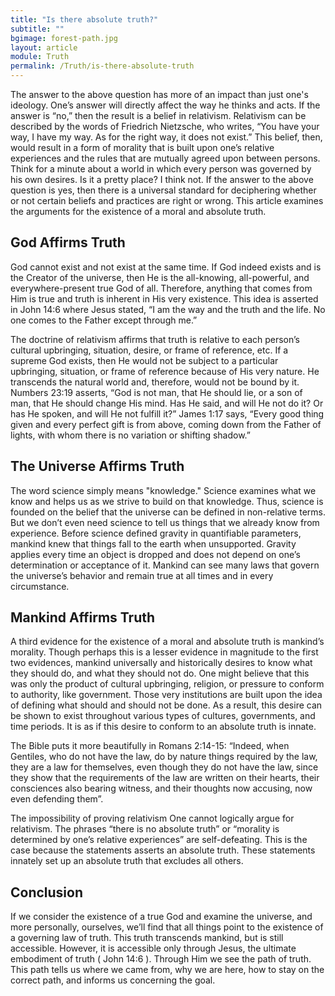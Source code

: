 ```yaml
---
title: "Is there absolute truth?"
subtitle: ""
bgimage: forest-path.jpg
layout: article
module: Truth
permalink: /Truth/is-there-absolute-truth
---
```


The answer to the above question has more of an impact than just one's ideology. One’s answer will directly affect the way he thinks and acts. If the answer is “no,” then the result is a belief in relativism. Relativism can be described by the words of Friedrich Nietzsche, who writes, “You have your way, I have my way. As for the right way, it does not exist.” This belief, then, would result in a form of morality that is built upon one’s relative experiences and the rules that are mutually agreed upon between persons. Think for a minute about a world in which every person was governed by his own desires. Is it a pretty place? I think not. If the answer to the above question is yes, then there is a universal standard for deciphering whether or not certain beliefs and practices are right or wrong. This article examines the arguments for the existence of a moral and absolute truth.
 
## God Affirms Truth
God cannot exist and not exist at the same time. If God indeed exists and is the Creator of the universe, then He is the all-knowing, all-powerful, and everywhere-present true God of all. Therefore, anything that comes from Him is true and truth is inherent in His very existence. This idea is asserted in John 14:6 where Jesus stated, “I am the way and the truth and the life. No one comes to the Father except through me.”
 
The doctrine of relativism affirms that truth is relative to each person’s cultural upbringing, situation, desire, or frame of reference, etc. If a supreme God exists, then He would not be subject to a particular upbringing, situation, or frame of reference because of His very nature. He transcends the natural world and, therefore, would not be bound by it. Numbers 23:19 asserts, “God is not man, that He should lie, or a son of man, that He should change His mind. Has He said, and will He not do it? Or has He spoken, and will He not fulfill it?” James 1:17 says, “Every good thing given and every perfect gift is from above, coming down from the Father of lights, with whom there is no variation or shifting shadow.”
 
## The Universe Affirms Truth
The word science simply means "knowledge." Science examines what we know and helps us as we strive to build on that knowledge. Thus, science is founded on the belief that the universe can be defined in non-relative terms. But we don’t even need science to tell us things that we already know from experience. Before science defined gravity in quantifiable parameters, mankind knew that things fall to the earth when unsupported. Gravity applies every time an object is dropped and does not depend on one’s determination or acceptance of it. Mankind can see many laws that govern the universe’s behavior and remain true at all times and in every circumstance.
 
## Mankind Affirms Truth
A third evidence for the existence of a moral and absolute truth is mankind’s morality. Though perhaps this is a lesser evidence in magnitude to the first two evidences, mankind universally and historically desires to know what they should do, and what they should not do. One might believe that this was only the product of cultural upbringing, religion, or pressure to conform to authority, like government. Those very institutions are built upon the idea of defining what should and should not be done. As a result, this desire can be shown to exist throughout various types of cultures, governments, and time periods. It is as if this desire to conform to an absolute truth is innate.
 
The Bible puts it more beautifully in Romans 2:14-15: “Indeed, when Gentiles, who do not have the law, do by nature things required by the law, they are a law for themselves, even though they do not have the law, since they show that the requirements of the law are written on their hearts, their consciences also bearing witness, and their thoughts now accusing, now even defending them”.
 
The impossibility of proving relativism
One cannot logically argue for relativism. The phrases “there is no absolute truth” or “morality is determined by one’s relative experiences” are self-defeating. This is the case because the statements asserts an absolute truth. These statements innately set up an absolute truth that excludes all others.
 
## Conclusion
If we consider the existence of a true God and examine the universe, and more personally, ourselves, we’ll find that all things point to the existence of a governing law of truth. This truth transcends mankind, but is still accessible. However, it is accessible only through Jesus, the ultimate embodiment of truth ( John 14:6 ). Through Him we see the path of truth. This path tells us where we came from, why we are here, how to stay on the correct path, and informs us concerning the goal.
​